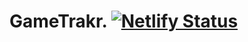# GameTrakr. [![Netlify Status](https://api.netlify.com/api/v1/badges/a6dd763a-f227-4d11-a81b-037025aa2ee8/deploy-status)](https://app.netlify.com/sites/gametrakr/deploys)

